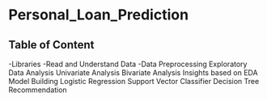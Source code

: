 # Personal_Loan_Prediction 

## Table of Content 
-Libraries
-Read and Understand Data
-Data Preprocessing
Exploratory Data Analysis
Univariate Analysis
Bivariate Analysis
Insights based on EDA
Model Building
Logistic Regression
Support Vector Classifier
Decision Tree
Recommendation
